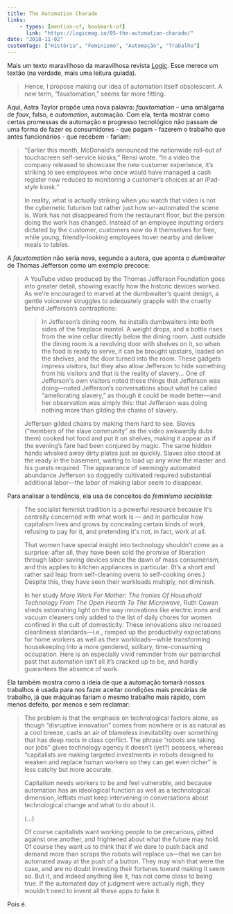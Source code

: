 ```yaml
---
title: The Automation Charade
links:
    - types: [mention-of, bookmark-of]
      link: "https://logicmag.io/05-the-automation-charade/"
date: "2018-11-02"
customTags: ["História", "Feminismo", "Automação", "Trabalho"]
---
```


Mais um texto maravilhoso da maravilhosa revista [Logic](https://logicmag.io/). Esse merece um textão (na verdade, mais uma leitura guiada).

> Hence, I propose making our idea of automation itself obsolescent. A new term, “fauxtomation,” seems far more fitting.

Aqui, Astra Taylor propõe uma nova palavra: _fauxtomation_ – uma amálgama de _faux_, falso, e _automation_, automação. Com ela, tenta mostrar como certas promessas de automação e progresso tecnológico não passam de uma forma de fazer os consumidores - que pagam - fazerem o trabalho que antes funcionários - que recebem - fariam:

> “Earlier this month, McDonald’s announced the nationwide roll-out of touchscreen self-service kiosks,” Rensi wrote. “In a video the company released to showcase the new customer experience, it’s striking to see employees who once would have managed a cash register now reduced to monitoring a customer’s choices at an iPad-style kiosk.”
>
> In reality, what is actually striking when you watch that video is not the cybernetic futurism but rather just how un-automated the scene is. Work has not disappeared from the restaurant floor, but the person doing the work has changed. Instead of an employee inputting orders dictated by the customer, customers now do it themselves for free, while young, friendly-looking employees hover nearby and deliver meals to tables.

A _fauxtomation_ não seria nova, segundo a autora, que aponta o _dumbwaiter_ de Thomas Jefferson como um exemplo precoce:

> A YouTube video produced by the Thomas Jefferson Foundation goes into greater detail, showing exactly how the historic devices worked. As we’re encouraged to marvel at the dumbwaiter’s quaint design, a gentle voiceover struggles to adequately grapple with the cruelty behind Jefferson’s contraptions:
>
> > In Jefferson’s dining room, he installs dumbwaiters into both sides of the fireplace mantel. A weight drops, and a bottle rises from the wine cellar directly below the dining room. Just outside the dining room is a revolving door with shelves on it, so when the food is ready to serve, it can be brought upstairs, loaded on the shelves, and the door turned into the room. These gadgets impress visitors, but they also allow Jefferson to hide something from his visitors and that is the reality of slavery... One of Jefferson's own visitors noted these things that Jefferson was doing—noted Jefferson’s conversations about what he called “ameliorating slavery,” as though it could be made better—and her observation was simply this: that Jefferson was doing nothing more than gilding the chains of slavery.
>
> Jefferson gilded chains by making them hard to see. Slaves (“members of the slave community” as the video awkwardly dubs them) cooked hot food and put it on shelves, making it appear as if the evening’s fare had been conjured by magic. The same hidden hands whisked away dirty plates just as quickly. Slaves also stood at the ready in the basement, waiting to load up any wine the master and his guests required. The appearance of seemingly automated abundance Jefferson so doggedly cultivated required substantial additional labor—the labor of making labor seem to disappear.

Para analisar a tendência, ela usa de conceitos do _feminismo socialista_:

> The socialist feminist tradition is a powerful resource because it's centrally concerned with what work is — and in particular how capitalism lives and grows by concealing certain kinds of work, refusing to pay for it, and pretending it's not, in fact, work at all.
>
> That women have special insight into technology shouldn’t come as a surprise: after all, they have been sold the promise of liberation through labor-saving devices since the dawn of mass consumerism, and this applies to kitchen appliances in particular. (It’s a short and rather sad leap from self-cleaning ovens to self-cooking ones.) Despite this, they have seen their workloads multiply, not diminish.
>
> In her study _More Work For Mother: The Ironies Of Household Technology From The Open Hearth To The Microwave_, Ruth Cowan sheds astonishing light on the way innovations like electric irons and vacuum cleaners only added to the list of daily chores for women confined in the cult of domesticity. These innovations also increased cleanliness standards—i.e., ramped up the productivity expectations for home workers as well as their workloads—while transforming housekeeping into a more gendered, solitary, time-consuming occupation. Here is an especially vivid reminder from our patriarchal past that automation isn’t all it’s cracked up to be, and hardly guarantees the absence of work.

Ela também mostra como a ideia de que a automação tomará nossos trabalhos é usada para nos fazer aceitar condições mais precárias de trabalho, já que máquinas fariam o mesmo trabalho mais rápido, com menos defeito, por menos e sem reclamar:

> The problem is that the emphasis on technological factors alone, as though “disruptive innovation” comes from nowhere or is as natural as a cool breeze, casts an air of blameless inevitability over something that has deep roots in class conflict. The phrase “robots are taking our jobs” gives technology agency it doesn’t (yet?) possess, whereas “capitalists are making targeted investments in robots designed to weaken and replace human workers so they can get even richer” is less catchy but more accurate.
>
> Capitalism needs workers to be and feel vulnerable, and because automation has an ideological function as well as a technological dimension, leftists must keep intervening in conversations about technological change and what to do about it.
>
> (...)
>
> Of course capitalists want working people to be precarious, pitted against one another, and frightened about what the future may hold. Of course they want us to think that if we dare to push back and demand more than scraps the robots will replace us—that we can be automated away at the push of a button. They may wish that were the case, and are no doubt investing their fortunes toward making it seem so. But it, and indeed anything like it, has not come close to being true. If the automated day of judgment were actually nigh, they wouldn’t need to invent all these apps to fake it.

Pois é.
